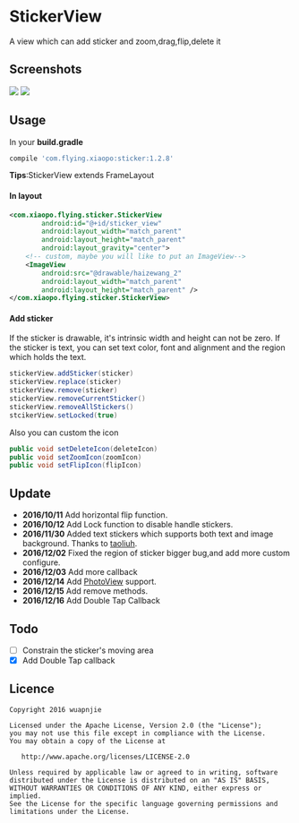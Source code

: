 # StickerView
A view which can add sticker and zoom,drag,flip,delete it

## Screenshots
![](https://github.com/wuapnjie/StickerView/blob/master/screenshots/screenshot1.png)
![](https://github.com/wuapnjie/StickerView/blob/master/screenshots/screenshot2.png)

## Usage

In your **build.gradle**

```gradle
compile 'com.flying.xiaopo:sticker:1.2.8'
```

**Tips**:StickerView extends FrameLayout
#### In layout
```xml
<com.xiaopo.flying.sticker.StickerView
        android:id="@+id/sticker_view"
        android:layout_width="match_parent"
        android:layout_height="match_parent"
        android:layout_gravity="center">
    <!-- custom, maybe you will like to put an ImageView--> 
    <ImageView
        android:src="@drawable/haizewang_2"
        android:layout_width="match_parent"
        android:layout_height="match_parent" />
</com.xiaopo.flying.sticker.StickerView>
```
#### Add sticker
If the sticker is drawable, it's intrinsic width and height can not be zero.
If the sticker is text, you can set text color, font and alignment and the region which holds the text.

```java
stickerView.addSticker(sticker)
stickerView.replace(sticker)
stickerView.remove(sticker)
stickerView.removeCurrentSticker()
stickerView.removeAllStickers()
stcikerView.setLocked(true)
```

Also you can custom the icon

```java
public void setDeleteIcon(deleteIcon)
public void setZoomIcon(zoomIcon)
public void setFlipIcon(flipIcon)
```

## Update

* **2016/10/11** Add horizontal flip function.
* **2016/10/12** Add Lock function to disable handle stickers.
* **2016/11/30** Added text stickers which supports both text and image background. Thanks to [taoliuh](https://github.com/taoliuh).
* **2016/12/02** Fixed the region of sticker bigger bug,and add more custom configure.
* **2016/12/03** Add more callback
* **2016/12/14** Add [PhotoView](https://github.com/chrisbanes/PhotoView) support.
* **2016/12/15** Add remove methods.
* **2016/12/16** Add Double Tap Callback

## Todo
- [ ] Constrain the sticker's moving area
- [x] Add Double Tap callback

## Licence

```
Copyright 2016 wuapnjie

Licensed under the Apache License, Version 2.0 (the "License");
you may not use this file except in compliance with the License.
You may obtain a copy of the License at

   http://www.apache.org/licenses/LICENSE-2.0

Unless required by applicable law or agreed to in writing, software
distributed under the License is distributed on an "AS IS" BASIS,
WITHOUT WARRANTIES OR CONDITIONS OF ANY KIND, either express or implied.
See the License for the specific language governing permissions and
limitations under the License.
```
